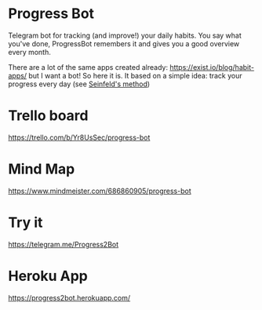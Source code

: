 # Progress Bot

Telegram bot for tracking (and improve!) your daily habits. You say what you've done, ProgressBot remembers it and gives you a good overview every month.

There are a lot of the same apps created already: https://exist.io/blog/habit-apps/ but I want a bot! So here it is. It based on a simple idea: track your progress every day (see [Seinfeld's method](http://lifehacker.com/281626/jerry-seinfelds-productivity-secret))

# Trello board

https://trello.com/b/Yr8UsSec/progress-bot

# Mind Map

https://www.mindmeister.com/686860905/progress-bot

# Try it

https://telegram.me/Progress2Bot

# Heroku App

https://progress2bot.herokuapp.com/
